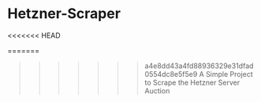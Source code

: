 # Hetzner-Scraper
<<<<<<< HEAD

=======
>>>>>>> a4e8dd43a4fd88936329e31dfad0554dc8e5f5e9
A Simple Project to Scrape the Hetzner Server Auction
